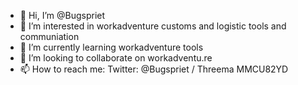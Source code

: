 - 👋 Hi, I’m @Bugspriet
- 👀 I’m interested in workadventure customs and logistic tools and communiation
- 🌱 I’m currently learning workadventure tools
- 💞️ I’m looking to collaborate on workadventu.re
- 📫 How to reach me: Twitter: @Bugspriet / Threema MMCU82YD

<!---
Bugspriet/Bugspriet is a ✨ special ✨ repository because its `README.md` (this file) appears on your GitHub profile.
You can click the Preview link to take a look at your changes.
--->
